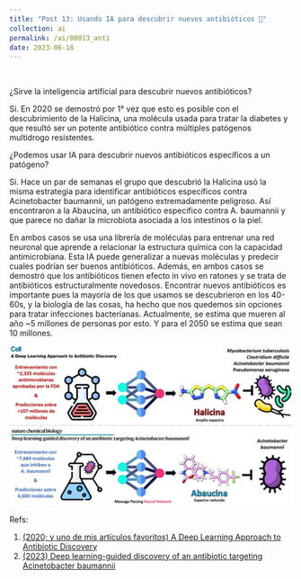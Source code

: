 ```yaml
---
title: "Post 13: Usando IA para descubrir nuevos antibióticos 💊"
collection: ai
permalink: /ai/00013_anti
date: 2023-06-18
---
```


&nbsp;

¿Sirve la inteligencia artificial para descubrir nuevos antibióticos? 

Si. En 2020 se demostró por 1° vez que esto es posible con el descubrimiento de la Halicina, una molécula usada para tratar la diabetes y que resultó ser un potente antibiótico contra múltiples patógenos multidrogo resistentes. 

¿Podemos usar IA para descubrir nuevos antibióticos específicos a un patógeno? 

Si. Hace un par de semanas el grupo que descubrió la Halicina usó la misma estrategia para identificar antibióticos específicos contra Acinetobacter baumannii, un patógeno extremadamente peligroso. Así encontraron a la Abaucina, un antibiótico especifico contra A. baumannii y que parece no dañar la microbiota asociada a los intestinos o la piel. 

En ambos casos se usa una librería de moléculas para entrenar una red neuronal que aprende a relacionar la estructura química con la capacidad antimicrobiana. Esta IA puede generalizar a nuevas moléculas y predecir cuales podrían ser buenos antibióticos. Además, en ambos casos se demostró que los antibióticos tienen efecto in vivo en ratones y se trata de antibióticos estructuralmente novedosos.  Encontrar nuevos antibióticos es importante pues la mayoría de los que usamos se descubrieron en los 40-60s, y la biología de las cosas, ha hecho que nos quedemos sin opciones para tratar infecciones bacterianas. Actualmente, se estima que mueren al año ~5 millones de personas por esto. Y para el 2050 se estima que sean 10 millones.

![img](/images/ai/000013_anti.jpg)

Refs:

1. [(2020; y uno de mis artículos favoritos) A Deep Learning Approach to Antibiotic Discovery](https://pubmed.ncbi.nlm.nih.gov/32084340/)
2. [(2023) Deep learning-guided discovery of an antibiotic targeting Acinetobacter baumannii](https://www.nature.com/articles/s41589-023-01349-8)

